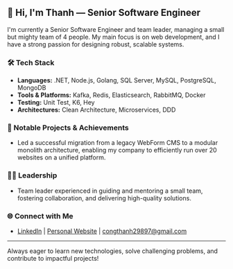 ## 👋 Hi, I'm Thanh — Senior Software Engineer

I'm currently a Senior Software Engineer and team leader, managing a small but mighty team of 4 people. My main focus is on web development, and I have a strong passion for designing robust, scalable systems.

### 🛠️ Tech Stack
- **Languages:** .NET, Node.js, Golang, SQL Server, MySQL, PostgreSQL, MongoDB
- **Tools & Platforms:** Kafka, Redis, Elasticsearch, RabbitMQ, Docker
- **Testing:** Unit Test, K6, Hey
- **Architectures:** Clean Architecture, Microservices, DDD

### 🚀 Notable Projects & Achievements
- Led a successful migration from a legacy WebForm CMS to a modular monolith architecture, enabling my company to efficiently run over 20 websites on a unified platform.

### 👨‍💻 Leadership
- Team leader experienced in guiding and mentoring a small team, fostering collaboration, and delivering high-quality solutions.

### 🌐 Connect with Me
- [LinkedIn](#) | [Personal Website](#) | [congthanh29897@gmail.com](#)  

---

Always eager to learn new technologies, solve challenging problems, and contribute to impactful projects!
